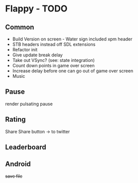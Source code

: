 # Flappy - TODO

## Common

- Build Version on screen - Water sign included xpm header
- STB headers instead off SDL extensions
- Refactor init
- Give update break delay
- Take out VSync? (see: state integration)
- Count down points in game over screen
- Increase delay before one can go out of game over screen
- Music

## Pause

render pulsating pause

## Rating

Share
Share button
→ to twitter

## Leaderboard

## Android

~~save file~~
